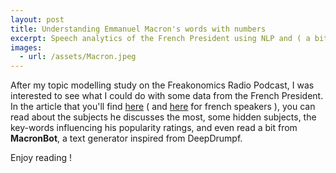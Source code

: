 ```yaml
---
layout: post
title: Understanding Emmanuel Macron's words with numbers
excerpt: Speech analytics of the French President using NLP and ( a bit of ) Machine Learning.
images:
  - url: /assets/Macron.jpeg
---
```


After my topic modelling study on the Freakonomics Radio Podcast, I was interested to see what I could do with some data from the French
President.  
In the article that you'll find [here](https://medium.com/@nathancohenil/understanding-emmanuel-macrons-words-with-numbers-33e1916b73b) ( and [here](https://medium.com/@nathancohenil/emmanuel-macron-en-chiffres-et-en-lettres-9d7d67706768) for french speakers ), you
can read about the subjects he discusses the most, some hidden subjects, the key-words influencing his popularity ratings, and even read
a bit from **MacronBot**, a text generator inspired from DeepDrumpf.

Enjoy reading !
